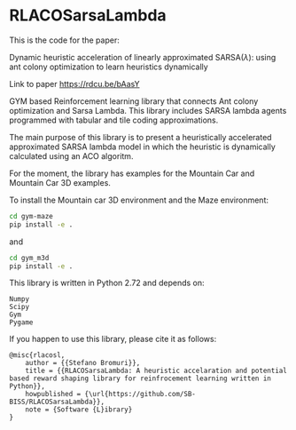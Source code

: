 # RLACOSarsaLambda

This is the code for the paper:

Dynamic heuristic acceleration of linearly approximated
SARSA($\lambda$): using ant colony optimization to learn heuristics dynamically

Link to paper
https://rdcu.be/bAasY


GYM based Reinforcement learning library that connects Ant colony optimization and Sarsa Lambda.
This library includes SARSA lambda agents programmed with tabular and tile coding approximations.

The main purpose of this library is to present a heuristically accelerated approximated SARSA lambda
model in which the heuristic is dynamically calculated using an ACO algoritm. 

For the moment, the library has examples for the Mountain Car and Mountain Car 3D examples.

To install the Mountain car 3D environment and the Maze environment:

```bash
cd gym-maze
pip install -e .
```

and

```bash
cd gym_m3d
pip install -e .
```

This library is written in Python 2.72 and depends on:

```
Numpy
Scipy
Gym
Pygame
```

If you happen to use this library, please cite it as follows: 

```
@misc{rlacosl,
    author = {{Stefano Bromuri}},
    title = {{RLACOSarsaLambda: A heuristic accelaration and potential based reward shaping library for reinfrocement learning written in Python}},
    howpublished = {\url{https://github.com/SB-BISS/RLACOSarsaLambda}},
    note = {Software {L}ibrary}
}
```
